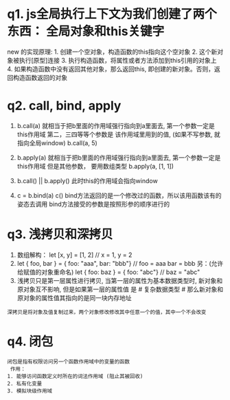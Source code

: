 # q1. js全局执行上下文为我们创建了两个东西： 全局对象和this关键字

  new 的实现原理:
	1. 创建一个空对象，构造函数的this指向这个空对象
	2. 这个新对象被执行[原型]连接
	3. 执行构造函数，将属性或者方法添加到this引用的对象上
	4. 如果构造函数中没有返回其他对象，那么返回this, 即创建的新对象。否则，返回构造函数返回的对象  

# q2. call, bind, apply
  
  1. b.call(a)  就相当于把b里面的作用域强行指向到a里面去, 第一个参数一定是this作用域  第二，三四等等个参数是
  该作用域里用到的值, (如果不写参数, 就指向全局window)       b.call(a, 5)    
  
  2. b.apply(a)  就相当于把b里面的作用域强行指向到a里面去, 第一个参数一定是this作用域   但是其他参数， 要用数组类型           b.apply(a, [1, 1])  
  3. b.call() || b.apply() 此时this的作用域会指向window

  4. c = b.bind(a) 
	c()
	  bind方法返回的是一个修改过的函数，所以该用函数该有的姿态去调用
	  bind方法接受的参数是按照形参的顺序进行的

# q3. 浅拷贝和深拷贝
  
  1. 数组解构：
  let [x, y] = [1, 2] // x = 1, y = 2
  2. let { foo, bar } = { foo: "aaa", bar: "bbb"} // foo = aaa  bar = bbb
  另：(允许给赋值的对象重命名)
  let { foo: baz } = { foo: "abc"} // baz = "abc"
  3. 浅拷贝只是第一层属性进行拷贝, 当第一层的属性为基本数据类型时, 新对象和原对象互不影响, 但是如果第一层的属性值
  是 # 复杂数据类型 # 那么新对象和原对象的属性值其指向的是同一块内存地址
	
	深拷贝是将对象及值复制过来，两个对象修改修改其中任意一个的值，其中一个不会改变

# q4. 闭包
	闭包是指有权限访问另一个函数作用域中的变量的函数
	 作用：
    1. 能够访问函数定义时所在的词法作用域 (阻止其被回收) 
    2. 私有化变量
    3. 模拟块级作用域
